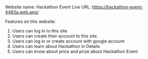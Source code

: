 Website name: Hackathon Event 
Live URL: https://hackathon-event-4483a.web.app/

Features on this website: 
1. Users can log in to this site
2. Users can create their account to this site.
3. Users can log in or create account with google account
4. Users can learn about Hackathon in Details
5. Users can know about price and prize about Hackathon Event
